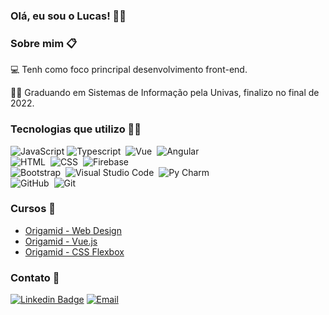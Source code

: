 ### Olá, eu sou o Lucas! 👋😀


### Sobre mim 📋

💻 Tenh como foco princripal desenvolvimento front-end.

👨‍🎓 Graduando em Sistemas de Informação pela Univas, finalizo no final de 2022.


### Tecnologias que utilizo 🧑‍💻

![JavaScript](https://img.shields.io/badge/JavaScript-F7DF1E?style=for-the-badge&logo=javascript&logoColor=black)
![Typescript](https://img.shields.io/badge/Typescript-6495ED?style=for-the-badge&logo=typescript)&nbsp;
![Vue](https://img.shields.io/badge/Vue.js-42b983?style=for-the-badge&logo=vue.js)&nbsp;
![Angular](https://img.shields.io/badge/Angular-red?style=for-the-badge&logo=angular)&nbsp;<br>
![HTML](https://img.shields.io/badge/HTML-ffa500?style=for-the-badge&logo=HTML5)&nbsp;
![CSS](https://img.shields.io/badge/-CSS-264DE4?style=for-the-badge&logo=CSS3)&nbsp;
![Firebase](https://img.shields.io/badge/Firebase-F7DF1E?style=for-the-badge&logo=firebase&logoColor=black)&nbsp;<br>
![Bootstrap](https://img.shields.io/badge/-Bootstrap-6A429D?style=flat&logo=bootstrap)&nbsp;
![Visual Studio Code](https://img.shields.io/badge/-Visual%20Studio%20Code-23ACF4?style=flat&logo=visual-studio-code&logoColor=007ACC)&nbsp;
![Py Charm](https://img.shields.io/badge/-PyCharm-20D088?style=flat&logo=pycharm&logoColor=black)&nbsp;<br>
![GitHub](https://img.shields.io/badge/-GitHub-05122A?style=flat&logo=github)&nbsp;
![Git](https://img.shields.io/badge/-Git-E84E31?style=flat&logo=git)&nbsp;

### Cursos 📜

- [Origamid - Web Design](https://www.origamid.com/certificate/764074c1/)
- [Origamid - Vue.js](https://www.origamid.com/certificate/4dba0e50/)
- [Origamid - CSS Flexbox](https://www.origamid.com/certificate/3ec13d30/)


### Contato 📲

[![Linkedin Badge](https://img.shields.io/badge/-LinkedIn-blue?style=flat-square&logo=Linkedin&logoColor=white&link=https://www.linkedin.com/in/fagnerpsantos/)](https://br.linkedin.com/in/lucas-nery-57b476180/)
<a href="mailto:lucasnerytoledo@hotmail.com"><img alt="Email" src="https://img.shields.io/badge/-Email-red?style=flat-square&logo=gmail" /></a> &nbsp;
